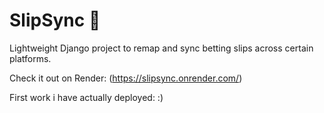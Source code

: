 # SlipSync 🎯

Lightweight Django project to remap and sync betting slips across certain platforms.

Check it out on Render: (https://slipsync.onrender.com/)

First work i have actually deployed: :)
